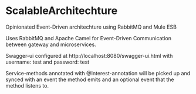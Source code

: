 # ScalableArchitechture
Opinionated Event-Driven architechture using RabbitMQ and Mule ESB



Uses RabbitMQ and Apache Camel for Event-Driven Communication between gateway and microservices.

Swagger-ui configured at http://localhost:8080/swagger-ui.html
with username: test and password: test

Service-methods annotated with @Interest-annotation will be picked up
and synced with an event the method emits and an optional event that the method listens to.
